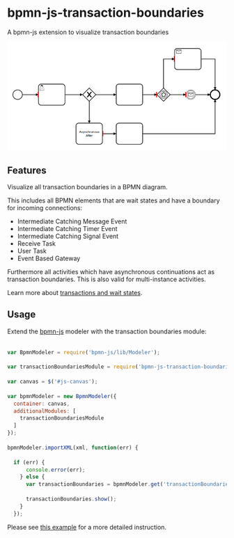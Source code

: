 # bpmn-js-transaction-boundaries
A bpmn-js extension to visualize transaction boundaries

![transaction boundaries screenshot](docs/screenshot.png "Screenshot of Transaction Boundaries")

## Features

Visualize all transaction boundaries in a BPMN diagram.


This includes all BPMN elements that are wait states and have a boundary for incoming connections:

* Intermediate Catching Message Event
* Intermediate Catching Timer Event
* Intermediate Catching Signal Event
* Receive Task
* User Task
* Event Based Gateway

Furthermore all activities which have asynchronous continuations act as transaction boundaries. This is also valid for multi-instance activities.

Learn more about [transactions and wait states](https://docs.camunda.org/manual/latest/user-guide/process-engine/transactions-in-processes/).


## Usage

Extend the [bpmn-js](https://github.com/bpmm-io/bpmn-js) modeler with the transaction boundaries module:

```javascript

var BpmnModeler = require('bpmn-js/lib/Modeler');

var transactionBoundariesModule = require('bpmn-js-transaction-boundaries');

var canvas = $('#js-canvas');

var bpmnModeler = new BpmnModeler({
  container: canvas,
  additionalModules: [
    transactionBoundariesModule
  ]
});

bpmnModeler.importXML(xml, function(err) {

  if (err) {
      console.error(err);
    } else {
      var transactionBoundaries = bpmnModeler.get('transactionBoundaries');

      transactionBoundaries.show();
    }
  });

```

Please see [this example](https://github.com/bpmn-io/bpmn-js-examples/tree/master/transaction-boundaries) for a more detailed instruction.
